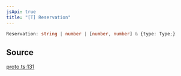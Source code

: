 ```yaml
---
jsApi: true
title: "[T] Reservation"
---
```


```ts
Reservation: string | number | [number, number] & {type: Type;}
```

## Source

[proto.ts:131](https://github.com/markcowl/cadl/blob/3db15286/packages/protobuf/src/proto.ts#L131)
